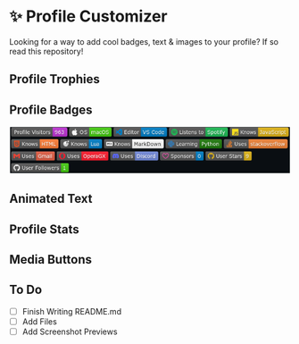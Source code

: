 # ✨ Profile Customizer
Looking for a way to add cool badges, text &amp; images to your profile? If so read this repository!

## Profile Trophies

## Profile Badges
![Profile Badges Example](/screenshots/badges_example.svg)

## Animated Text

## Profile Stats

## Media Buttons

## To Do
- [ ] Finish Writing README.md
- [ ] Add Files
- [ ] Add Screenshot Previews
